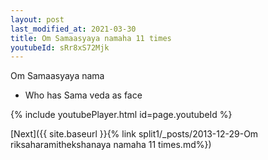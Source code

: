 ```yaml
---
layout: post
last_modified_at: 2021-03-30
title: Om Samaasyaya namaha 11 times
youtubeId: sRr8xS72Mjk
---
```

 
 
Om Samaasyaya nama 
 
 -  Who has Sama veda as face 
 
  
 
  
 
 
 
 
 
 


{% include youtubePlayer.html id=page.youtubeId %}
 
[Next]({{ site.baseurl }}{% link  split1/_posts/2013-12-29-Om riksaharamithekshanaya namaha 11 times.md%})
 
